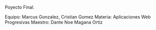Poyecto Final.

Equipo: Marcus Gonzalez, Cristian Gomez
Materia: Aplicaciones Web Progresivas
Maestro: Dante Noe Magana Ortiz
